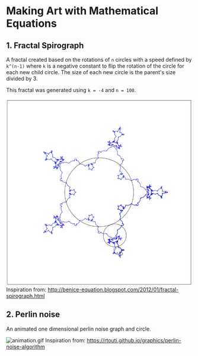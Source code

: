 # Making Art with Mathematical Equations


## 1. Fractal Spirograph
A fractal created based on the rotations of `n` circles with a speed defined by `k^(n-1)` where `k` is a negative constant to flip the rotation of the circle for each new child circle. The size of each new circle is the parent's size divided by 3.

This fractal was generated using `k = -4` and `n = 100`.

![fractal.jpg](fractal_spirograph/fractal.jpg)
Inspiration from: http://benice-equation.blogspot.com/2012/01/fractal-spirograph.html

## 2. Perlin noise
An animated one dimensional perlin noise graph and circle.

![animation.gif](perlin_noise/animation.gif)
Inspiration from: https://rtouti.github.io/graphics/perlin-noise-algorithm
